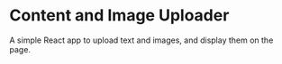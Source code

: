 # Content and Image Uploader

A simple React app to upload text and images, and display them on the page.